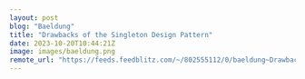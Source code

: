 ```yaml
---
layout: post
blog: "Baeldung"
title: "Drawbacks of the Singleton Design Pattern"
date: 2023-10-20T10:44:21Z
image: images/baeldung.png
remote_url: "https://feeds.feedblitz.com/~/802555112/0/baeldung~Drawbacks-of-the-Singleton-Design-Pattern"
---
```

